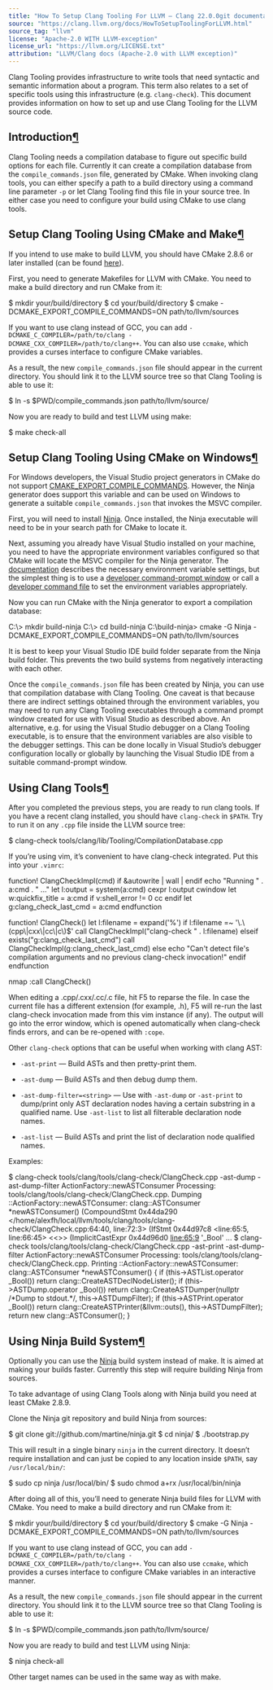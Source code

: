 ```yaml
---
title: "How To Setup Clang Tooling For LLVM — Clang 22.0.0git documentation"
source: "https://clang.llvm.org/docs/HowToSetupToolingForLLVM.html"
source_tag: "llvm"
license: "Apache-2.0 WITH LLVM-exception"
license_url: "https://llvm.org/LICENSE.txt"
attribution: "LLVM/Clang docs (Apache-2.0 with LLVM exception)"
---
```

Clang Tooling provides infrastructure to write tools that need syntactic and semantic information about a program. This term also relates to a set of specific tools using this infrastructure (e.g. `clang-check`). This document provides information on how to set up and use Clang Tooling for the LLVM source code.

Introduction[¶](#introduction "Link to this heading")
-----------------------------------------------------

Clang Tooling needs a compilation database to figure out specific build options for each file. Currently it can create a compilation database from the `compile_commands.json` file, generated by CMake. When invoking clang tools, you can either specify a path to a build directory using a command line parameter `-p` or let Clang Tooling find this file in your source tree. In either case you need to configure your build using CMake to use clang tools.

Setup Clang Tooling Using CMake and Make[¶](#setup-clang-tooling-using-cmake-and-make "Link to this heading")
-------------------------------------------------------------------------------------------------------------

If you intend to use make to build LLVM, you should have CMake 2.8.6 or later installed (can be found [here](https://cmake.org/)).

First, you need to generate Makefiles for LLVM with CMake. You need to make a build directory and run CMake from it:

$ mkdir your/build/directory
$ cd your/build/directory
$ cmake \-DCMAKE\_EXPORT\_COMPILE\_COMMANDS\=ON path/to/llvm/sources

If you want to use clang instead of GCC, you can add `-DCMAKE_C_COMPILER=/path/to/clang -DCMAKE_CXX_COMPILER=/path/to/clang++`. You can also use `ccmake`, which provides a curses interface to configure CMake variables.

As a result, the new `compile_commands.json` file should appear in the current directory. You should link it to the LLVM source tree so that Clang Tooling is able to use it:

$ ln \-s $PWD/compile\_commands.json path/to/llvm/source/

Now you are ready to build and test LLVM using make:

$ make check-all

Setup Clang Tooling Using CMake on Windows[¶](#setup-clang-tooling-using-cmake-on-windows "Link to this heading")
-----------------------------------------------------------------------------------------------------------------

For Windows developers, the Visual Studio project generators in CMake do not support [CMAKE\_EXPORT\_COMPILE\_COMMANDS](https://cmake.org/cmake/help/latest/variable/CMAKE_EXPORT_COMPILE_COMMANDS.html). However, the Ninja generator does support this variable and can be used on Windows to generate a suitable `compile_commands.json` that invokes the MSVC compiler.

First, you will need to install [Ninja](https://ninja-build.org/). Once installed, the Ninja executable will need to be in your search path for CMake to locate it.

Next, assuming you already have Visual Studio installed on your machine, you need to have the appropriate environment variables configured so that CMake will locate the MSVC compiler for the Ninja generator. The [documentation](https://docs.microsoft.com/en-us/cpp/build/building-on-the-command-line?view=msvc-170#path_and_environment) describes the necessary environment variable settings, but the simplest thing is to use a [developer command-prompt window](https://docs.microsoft.com/en-us/cpp/build/building-on-the-command-line?view=msvc-170#developer_command_prompt_shortcuts) or call a [developer command file](https://docs.microsoft.com/en-us/cpp/build/building-on-the-command-line?view=msvc-170#developer_command_file_locations) to set the environment variables appropriately.

Now you can run CMake with the Ninja generator to export a compilation database:

C:\\> mkdir build-ninja
C:\\> cd build-ninja
C:\\build-ninja> cmake -G Ninja -DCMAKE\_EXPORT\_COMPILE\_COMMANDS=ON path/to/llvm/sources

It is best to keep your Visual Studio IDE build folder separate from the Ninja build folder. This prevents the two build systems from negatively interacting with each other.

Once the `compile_commands.json` file has been created by Ninja, you can use that compilation database with Clang Tooling. One caveat is that because there are indirect settings obtained through the environment variables, you may need to run any Clang Tooling executables through a command prompt window created for use with Visual Studio as described above. An alternative, e.g. for using the Visual Studio debugger on a Clang Tooling executable, is to ensure that the environment variables are also visible to the debugger settings. This can be done locally in Visual Studio’s debugger configuration locally or globally by launching the Visual Studio IDE from a suitable command-prompt window.

Using Clang Tools[¶](#using-clang-tools "Link to this heading")
---------------------------------------------------------------

After you completed the previous steps, you are ready to run clang tools. If you have a recent clang installed, you should have `clang-check` in `$PATH`. Try to run it on any `.cpp` file inside the LLVM source tree:

$ clang-check tools/clang/lib/Tooling/CompilationDatabase.cpp

If you’re using vim, it’s convenient to have clang-check integrated. Put this into your `.vimrc`:

function! ClangCheckImpl(cmd)
  if &autowrite | wall | endif
  echo "Running " . a:cmd . " ..."
  let l:output = system(a:cmd)
  cexpr l:output
  cwindow
  let w:quickfix\_title = a:cmd
  if v:shell\_error != 0
    cc
  endif
  let g:clang\_check\_last\_cmd = a:cmd
endfunction

function! ClangCheck()
  let l:filename = expand('%')
  if l:filename =~ '\\.\\(cpp\\|cxx\\|cc\\|c\\)$'
    call ClangCheckImpl("clang-check " . l:filename)
  elseif exists("g:clang\_check\_last\_cmd")
    call ClangCheckImpl(g:clang\_check\_last\_cmd)
  else
    echo "Can't detect file's compilation arguments and no previous clang-check invocation!"
  endif
endfunction

nmap <silent> <F5> :call ClangCheck()<CR><CR>

When editing a .cpp/.cxx/.cc/.c file, hit F5 to reparse the file. In case the current file has a different extension (for example, .h), F5 will re-run the last clang-check invocation made from this vim instance (if any). The output will go into the error window, which is opened automatically when clang-check finds errors, and can be re-opened with `:cope`.

Other `clang-check` options that can be useful when working with clang AST:

*   `-ast-print` — Build ASTs and then pretty-print them.
    
*   `-ast-dump` — Build ASTs and then debug dump them.
    
*   `-ast-dump-filter=<string>` — Use with `-ast-dump` or `-ast-print` to dump/print only AST declaration nodes having a certain substring in a qualified name. Use `-ast-list` to list all filterable declaration node names.
    
*   `-ast-list` — Build ASTs and print the list of declaration node qualified names.
    

Examples:

$ clang-check tools/clang/tools/clang-check/ClangCheck.cpp \-ast-dump \-ast-dump-filter ActionFactory::newASTConsumer
Processing: tools/clang/tools/clang-check/ClangCheck.cpp.
Dumping ::ActionFactory::newASTConsumer:
clang::ASTConsumer \*newASTConsumer() (CompoundStmt 0x44da290 </home/alexfh/local/llvm/tools/clang/tools/clang-check/ClangCheck.cpp:64:40, line:72:3>
  (IfStmt 0x44d97c8 <line:65:5, line:66:45>
    <<<NULL>>>
      (ImplicitCastExpr 0x44d96d0 <line:65:9> '\_Bool' <UserDefinedConversion>
...
$ clang-check tools/clang/tools/clang-check/ClangCheck.cpp \-ast-print \-ast-dump-filter ActionFactory::newASTConsumer
Processing: tools/clang/tools/clang-check/ClangCheck.cpp.
Printing <anonymous namespace>::ActionFactory::newASTConsumer:
clang::ASTConsumer \*newASTConsumer() {
    if (this->ASTList.operator \_Bool())
        return clang::CreateASTDeclNodeLister();
    if (this->ASTDump.operator \_Bool())
        return clang::CreateASTDumper(nullptr /\*Dump to stdout.\*/,
                                      this->ASTDumpFilter);
    if (this->ASTPrint.operator \_Bool())
        return clang::CreateASTPrinter(&llvm::outs(), this->ASTDumpFilter);
    return new clang::ASTConsumer();
}

Using Ninja Build System[¶](#using-ninja-build-system "Link to this heading")
-----------------------------------------------------------------------------

Optionally you can use the [Ninja](https://ninja-build.org/) build system instead of make. It is aimed at making your builds faster. Currently this step will require building Ninja from sources.

To take advantage of using Clang Tools along with Ninja build you need at least CMake 2.8.9.

Clone the Ninja git repository and build Ninja from sources:

$ git clone git://github.com/martine/ninja.git
$ cd ninja/
$ ./bootstrap.py

This will result in a single binary `ninja` in the current directory. It doesn’t require installation and can just be copied to any location inside `$PATH`, say `/usr/local/bin/`:

$ sudo cp ninja /usr/local/bin/
$ sudo chmod a+rx /usr/local/bin/ninja

After doing all of this, you’ll need to generate Ninja build files for LLVM with CMake. You need to make a build directory and run CMake from it:

$ mkdir your/build/directory
$ cd your/build/directory
$ cmake \-G Ninja \-DCMAKE\_EXPORT\_COMPILE\_COMMANDS\=ON path/to/llvm/sources

If you want to use clang instead of GCC, you can add `-DCMAKE_C_COMPILER=/path/to/clang -DCMAKE_CXX_COMPILER=/path/to/clang++`. You can also use `ccmake`, which provides a curses interface to configure CMake variables in an interactive manner.

As a result, the new `compile_commands.json` file should appear in the current directory. You should link it to the LLVM source tree so that Clang Tooling is able to use it:

$ ln \-s $PWD/compile\_commands.json path/to/llvm/source/

Now you are ready to build and test LLVM using Ninja:

$ ninja check-all

Other target names can be used in the same way as with make.